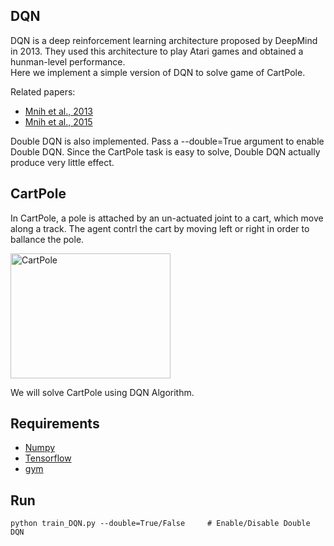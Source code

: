 ## DQN  
DQN is a deep reinforcement learning architecture proposed by DeepMind in 2013. They used this architecture to play Atari games and obtained a hunman-level performance.  
Here we implement a simple version of DQN to solve game of CartPole.   

Related papers:  
* [Mnih et al., 2013](https://arxiv.org/pdf/1312.5602.pdf)   
* [Mnih et al., 2015](http://www.nature.com/nature/journal/v518/n7540/pdf/nature14236.pdf)  

Double DQN is also implemented. Pass a --double=True argument to enable Double DQN. Since the CartPole task is easy to solve, Double DQN actually produce very little effect.  

## CartPole  
In CartPole, a pole is attached by an un-actuated joint to a cart, which move along a track. The agent contrl the cart by moving left or right in order to ballance the pole.   

<img src="https://github.com/borgwang/reinforce_py/raw/master/images/cartpole.png" width = "256" height = "200" alt="CartPole" align=center />   

We will solve CartPole using DQN Algorithm.   

## Requirements  
* [Numpy](http://www.numpy.org/)   
* [Tensorflow](http://www.tensorflow.org)  
* [gym](https://gym.openai.com)  


## Run  
    python train_DQN.py --double=True/False     # Enable/Disable Double DQN  
